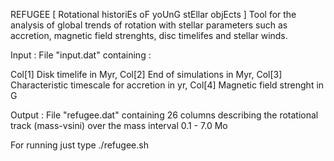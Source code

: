 REFUGEE 	[ Rotational historiEs oF yoUnG stEllar objEcts ]
Tool for the analysis of global trends of rotation with stellar parameters such as accretion, magnetic field strenghts, disc timelifes and stellar winds.

Input : File "input.dat" containing :

Col[1] Disk timelife in Myr,
Col[2]  End of simulations in Myr,
Col[3] Characteristic timescale for accretion in yr,
Col[4] Magnetic field strenght in G


Output : File "refugee.dat" containing 26 columns describing the rotational track (mass-vsini) over the mass interval 0.1 - 7.0 Mo

For running just type ./refugee.sh

